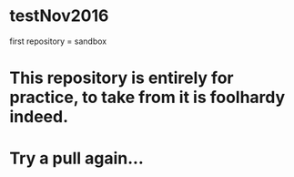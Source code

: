 # testNov2016
first repository = sandbox
# This repository is entirely for practice, to take from it is foolhardy indeed.
# Try a pull again...

